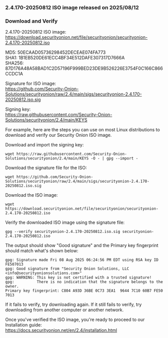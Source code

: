 ### 2.4.170-20250812 ISO image released on 2025/08/12


### Download and Verify

2.4.170-20250812 ISO image:  
https://download.securityonion.net/file/securityonion/securityonion-2.4.170-20250812.iso
 
MD5: 50ECAAD05736298452DECEAE074FA773  
SHA1: 1B1EB520DE61ECC4BF34E512DAFE307317D7666A  
SHA256: 87D176A48A58BAD1C2D57196F999BED23DE9B526226E3754F0C166C866CCDC1A  

Signature for ISO image:  
https://github.com/Security-Onion-Solutions/securityonion/raw/2.4/main/sigs/securityonion-2.4.170-20250812.iso.sig

Signing key:  
https://raw.githubusercontent.com/Security-Onion-Solutions/securityonion/2.4/main/KEYS  

For example, here are the steps you can use on most Linux distributions to download and verify our Security Onion ISO image.

Download and import the signing key:  
```
wget https://raw.githubusercontent.com/Security-Onion-Solutions/securityonion/2.4/main/KEYS -O - | gpg --import -  
```

Download the signature file for the ISO:  
```
wget https://github.com/Security-Onion-Solutions/securityonion/raw/2.4/main/sigs/securityonion-2.4.170-20250812.iso.sig
```

Download the ISO image:  
```
wget https://download.securityonion.net/file/securityonion/securityonion-2.4.170-20250812.iso
```

Verify the downloaded ISO image using the signature file:  
```
gpg --verify securityonion-2.4.170-20250812.iso.sig securityonion-2.4.170-20250812.iso
```

The output should show "Good signature" and the Primary key fingerprint should match what's shown below:
```
gpg: Signature made Fri 08 Aug 2025 06:24:56 PM EDT using RSA key ID FE507013
gpg: Good signature from "Security Onion Solutions, LLC <info@securityonionsolutions.com>"
gpg: WARNING: This key is not certified with a trusted signature!
gpg:          There is no indication that the signature belongs to the owner.
Primary key fingerprint: C804 A93D 36BE 0C73 3EA1  9644 7C10 60B7 FE50 7013
```

If it fails to verify, try downloading again. If it still fails to verify, try downloading from another computer or another network.

Once you've verified the ISO image, you're ready to proceed to our Installation guide:  
https://docs.securityonion.net/en/2.4/installation.html

